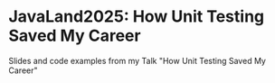 # JavaLand2025: How Unit Testing Saved My Career
Slides and code examples from my Talk "How Unit Testing Saved My Career"
